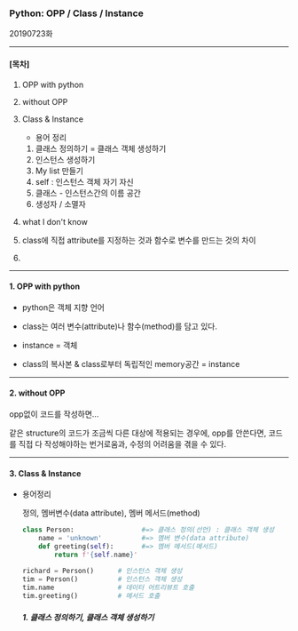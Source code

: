 ### Python: OPP / Class / Instance

20190723화

---

#### [목차]

1. OPP with python

2.  without OPP

3. Class & Instance

   * 용어 정리

   1. 클래스 정의하기 = 클래스 객체 생성하기
   2. 인스턴스 생성하기
   3. My list 만들기
   4. self : 인스턴스 객체 자기 자신
   5. 클래스 - 인스턴스간의 이름 공간
   6. 생성자 / 소멸자

4.  what I don't know

   1. class에 직접 attribute를 지정하는 것과 함수로 변수를 만드는 것의 차이
   2. 

---

#### 1. OPP with python

- python은 객체 지향 언어

- class는 여러 변수(attribute)나 함수(method)를 담고 있다.

- instance = 객체

- class의 복사본 &  class로부터 독립적인 memory공간 = instance

---

#### 2. without OPP

opp없이 코드를 작성하면...

같은 structure의 코드가 조금씩 다른 대상에 적용되는 경우에, opp를 안쓴다면, 코드를 직접 다 작성해야하는 번거로움과, 수정의 어려움을 겪을 수 있다.

---

#### 3. Class & Instance

- 용어정리

  정의, 멤버변수(data attribute), 멤버 메서드(method)

  ```python
  class Person:                 #=> 클래스 정의(선언) : 클래스 객체 생성
      name = 'unknown'          #=> 멤버 변수(data attribute)
      def greeting(self):       #=> 멤버 메서드(메서드)
          return f'{self.name}'
      
  richard = Person()      # 인스턴스 객체 생성
  tim = Person()          # 인스턴스 객체 생성
  tim.name                # 데이터 어트리뷰트 호출
  tim.greeting()          # 메서드 호출
  ```

  ##### 1. 클래스 정의하기, 클래스 객체 생성하기

  